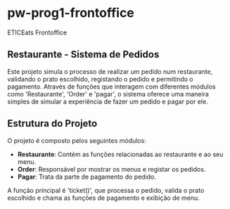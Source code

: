 # pw-prog1-frontoffice
ETICEats Frontoffice

## Restaurante - Sistema de Pedidos

Este projeto simula o processo de realizar um pedido num restaurante, validando o prato escolhido, registando o pedido e permitindo o pagamento. Através de funções que interagem com diferentes módulos como 'Restaurante', 'Order' e 'pagar', o sistema oferece uma maneira simples de simular a experiência de fazer um pedido e pagar por ele.

## Estrutura do Projeto

O projeto é composto pelos seguintes módulos:

- **Restaurante**: Contém as funções relacionadas ao restaurante e ao seu menu.
- **Order**: Responsável por mostrar os menus e registar os pedidos.
- **Pagar**: Trata da parte de pagamento do pedido.

A função principal é 'ticket()', que processa o pedido, valida o prato escolhido e chama as funções de pagamento e exibição de menu.
